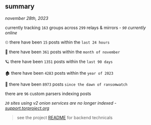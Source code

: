 
## summary
_november 28th, 2023_

currently tracking `163` groups across `299` relays & mirrors - _`90` currently online_

⏲ there have been `15` posts within the `last 24 hours`

🦈 there have been `361` posts within the `month of november`

🪐 there have been `1351` posts within the `last 90 days`

🏚 there have been `4283` posts within the `year of 2023`

🦕 there have been `8973` posts `since the dawn of ransomwatch`

there are `96` custom parsers indexing posts

_`20` sites using v2 onion services are no longer indexed - [support.torproject.org](https://support.torproject.org/onionservices/v2-deprecation/)_

> see the project [README](https://github.com/joshhighet/ransomwatch#ransomwatch--) for backend technicals
